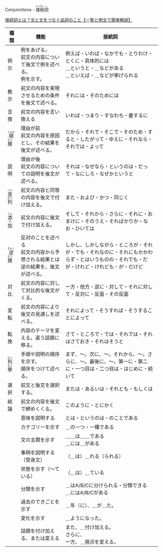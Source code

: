 
Conjunctions    -   <ruby>接<rt>せつ</rt>続<rt>ぞく</rt>詞<rt>し</rt></ruby>

[接続詞とは？文と文をつなぐ品詞のこと【一覧と例文で簡単解説】](https://xn--3kq3hlnz13dlw7bzic.jp/conjunction/#:~:text=%E6%8E%A5%E7%B6%9A%E8%A9%9E%E3%81%A8%E3%81%AF%E3%80%81%E3%80%8C%E3%81%9D%E3%81%97%E3%81%A6%E3%80%8D,%E3%81%AE%E5%83%8D%E3%81%8D%E3%82%92%E3%81%97%E3%81%BE%E3%81%99%E3%80%82)

|種類|	機能|	接続詞|
| --- | --- | --- |
|例示|例をあげる。<br />前文の内容について後文で例を述べる。<br />例を示す。|例えば・いわば・なかでも・とりわけ・とくに・具体的には<br />＿というと・＿などがある<br />＿といえば・＿などが挙げられる|
|教示|前文の内容を実現させるための条件を後文で述べる。|それには・そのためには|
|言換|前文の内容を言い換える|いわば・つまり・すなわち・要するに|
|<ruby>順<rt>じゅん</rt>接<rt>せつ</rt></ruby>|理由が前 <br /> 前文の内容を原因とし、その結果を後文が述べる。|だから・それで・そこで・そのため・すると・したがって・ゆえに・それなら・それでは・よって|
|説明|理由が後<br /> 前文の内容についての説明を後文が述べる。|それは・なぜなら・というのは・だって・なにしろ・なぜかというと|
|<ruby>並<rt>へい</rt>列<rt>れつ</rt></ruby>|前文の内容と同等の内容を後文で付け加える。|また・および・かつ・同じく|
|<ruby>添<rt>てん</rt>加<rt>か</rt></ruby>|前文の内容に後文で付け加える。|そして・それから・さらに・それに・おまけに・そのうえ・そればかりか・なお・ひいては|
|<ruby>逆<rt>ぎゃく</rt>接<rt>せつ</rt></ruby>|反対のことを述べる<br /> 前文の内容から予想される結果とは逆の結果を、後文が述べる。|しかし、しかしながら・ところが・それが・でも・それなのに・それにもかかわらず・とはいうものの・それでも・だが・けれど・けれども・が・だけど|
|対比|前文の内容に対して対比的な後文がくる。|一方・他方・逆に・対して・それに対して・反対に・反面・その反面|
|変転|前文の内容により後文の見通しを述べる。|それによって・そうすれば・そうすることによって|
|転換|内容のテーマを変える。違う話題に移る。|さて・ところで・では・それでは・それはさておき・それはそうと|
|<ruby>列<rt>れっ</rt>挙<rt>きょ</rt></ruby>|手順や説明の順序を示す。<br /> 順序をつけて述べる。|まず、～。次に、～。それから、～。さらに、～。最後に、～。第一に・第二に・一つ目は・二つ目は・はじめに・続いて|
|選択|前文と後文を選択する。|または・あるいは・それとも・もしくは|
|結論|前文の内容を後文で締めくくる。|このように・とにかく|
||意味を説明する|とは・というのは・のことである|
||カテゴリーを示す|＿の一つ・一種である|
||文の主題を示す|＿＿は＿＿である<br />＿には＿がある|
||事柄を説明する（受身文）|（＿は）＿れる（られる）|
||状態を示す（～ている）|（＿は）＿ている|
||分類を示す|＿はA/B/Cに分けられる・分類できる<br />＿にはA/B/Cがある|
||過去のできごとを示す|＿年（に）、＿が＿た。|
||変化を示す|＿ようになった。|
||話題を付け加える、または変える|また、＿付け加える。<br />さらに、<br />一方、＿視点を変える。|

